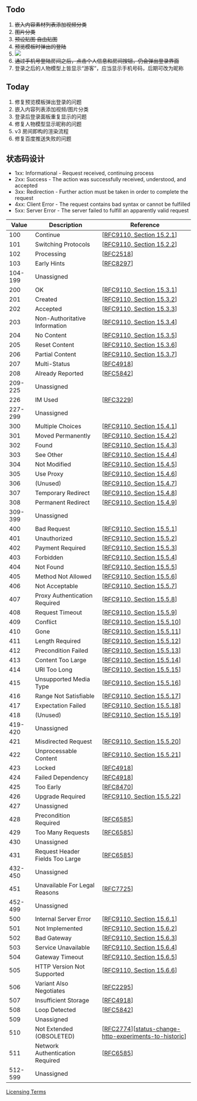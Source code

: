 ## Todo

1. ~~嵌入内容素材列表添加视频分类~~
2. ~~图片分类~~
3. ~~预设贴图 自由贴图~~
4. ~~预览模板时弹出的登陆~~
5. ![](Pasted%20image%2020240307105412.png)
6. ~~通过手机号登陆房间之后，点击个人信息和房间按钮，仍会弹出登录界面~~
7. 登录之后的人物模型上皆显示“游客”，应当显示手机号码，后期可改为昵称

## Today

1. 修复预览模板弹出登录的问题
2. 嵌入内容列表添加视频/图片分类
3. 登录后登录面板重复显示的问题
4. 修复人物模型显示昵称的问题
5. v3 房间即构的渲染流程
6. 修复百度推送失败的问题

## 状态码设计

- 1xx: Informational - Request received, continuing process
- 2xx: Success - The action was successfully received, understood, and accepted
- 3xx: Redirection - Further action must be taken in order to complete the request
- 4xx: Client Error - The request contains bad syntax or cannot be fulfilled
- 5xx: Server Error - The server failed to fulfill an apparently valid request

| Value   | Description                     | Reference                                                                                                                                                                   |
| ------- | ------------------------------- | --------------------------------------------------------------------------------------------------------------------------------------------------------------------------- |
| 100     | Continue                        | \[[RFC9110, Section 15.2.1](https://www.iana.org/go/rfc9110)\]                                                                                                              |
| 101     | Switching Protocols             | \[[RFC9110, Section 15.2.2](https://www.iana.org/go/rfc9110)\]                                                                                                              |
| 102     | Processing                      | \[[RFC2518](https://www.iana.org/go/rfc2518)\]                                                                                                                              |
| 103     | Early Hints                     | \[[RFC8297](https://www.iana.org/go/rfc8297)\]                                                                                                                              |
| 104-199 | Unassigned                      |                                                                                                                                                                             |
| 200     | OK                              | \[[RFC9110, Section 15.3.1](https://www.iana.org/go/rfc9110)\]                                                                                                              |
| 201     | Created                         | \[[RFC9110, Section 15.3.2](https://www.iana.org/go/rfc9110)\]                                                                                                              |
| 202     | Accepted                        | \[[RFC9110, Section 15.3.3](https://www.iana.org/go/rfc9110)\]                                                                                                              |
| 203     | Non-Authoritative Information   | \[[RFC9110, Section 15.3.4](https://www.iana.org/go/rfc9110)\]                                                                                                              |
| 204     | No Content                      | \[[RFC9110, Section 15.3.5](https://www.iana.org/go/rfc9110)\]                                                                                                              |
| 205     | Reset Content                   | \[[RFC9110, Section 15.3.6](https://www.iana.org/go/rfc9110)\]                                                                                                              |
| 206     | Partial Content                 | \[[RFC9110, Section 15.3.7](https://www.iana.org/go/rfc9110)\]                                                                                                              |
| 207     | Multi-Status                    | \[[RFC4918](https://www.iana.org/go/rfc4918)\]                                                                                                                              |
| 208     | Already Reported                | \[[RFC5842](https://www.iana.org/go/rfc5842)\]                                                                                                                              |
| 209-225 | Unassigned                      |                                                                                                                                                                             |
| 226     | IM Used                         | \[[RFC3229](https://www.iana.org/go/rfc3229)\]                                                                                                                              |
| 227-299 | Unassigned                      |                                                                                                                                                                             |
| 300     | Multiple Choices                | \[[RFC9110, Section 15.4.1](https://www.iana.org/go/rfc9110)\]                                                                                                              |
| 301     | Moved Permanently               | \[[RFC9110, Section 15.4.2](https://www.iana.org/go/rfc9110)\]                                                                                                              |
| 302     | Found                           | \[[RFC9110, Section 15.4.3](https://www.iana.org/go/rfc9110)\]                                                                                                              |
| 303     | See Other                       | \[[RFC9110, Section 15.4.4](https://www.iana.org/go/rfc9110)\]                                                                                                              |
| 304     | Not Modified                    | \[[RFC9110, Section 15.4.5](https://www.iana.org/go/rfc9110)\]                                                                                                              |
| 305     | Use Proxy                       | \[[RFC9110, Section 15.4.6](https://www.iana.org/go/rfc9110)\]                                                                                                              |
| 306     | (Unused)                        | \[[RFC9110, Section 15.4.7](https://www.iana.org/go/rfc9110)\]                                                                                                              |
| 307     | Temporary Redirect              | \[[RFC9110, Section 15.4.8](https://www.iana.org/go/rfc9110)\]                                                                                                              |
| 308     | Permanent Redirect              | \[[RFC9110, Section 15.4.9](https://www.iana.org/go/rfc9110)\]                                                                                                              |
| 309-399 | Unassigned                      |                                                                                                                                                                             |
| 400     | Bad Request                     | \[[RFC9110, Section 15.5.1](https://www.iana.org/go/rfc9110)\]                                                                                                              |
| 401     | Unauthorized                    | \[[RFC9110, Section 15.5.2](https://www.iana.org/go/rfc9110)\]                                                                                                              |
| 402     | Payment Required                | \[[RFC9110, Section 15.5.3](https://www.iana.org/go/rfc9110)\]                                                                                                              |
| 403     | Forbidden                       | \[[RFC9110, Section 15.5.4](https://www.iana.org/go/rfc9110)\]                                                                                                              |
| 404     | Not Found                       | \[[RFC9110, Section 15.5.5](https://www.iana.org/go/rfc9110)\]                                                                                                              |
| 405     | Method Not Allowed              | \[[RFC9110, Section 15.5.6](https://www.iana.org/go/rfc9110)\]                                                                                                              |
| 406     | Not Acceptable                  | \[[RFC9110, Section 15.5.7](https://www.iana.org/go/rfc9110)\]                                                                                                              |
| 407     | Proxy Authentication Required   | \[[RFC9110, Section 15.5.8](https://www.iana.org/go/rfc9110)\]                                                                                                              |
| 408     | Request Timeout                 | \[[RFC9110, Section 15.5.9](https://www.iana.org/go/rfc9110)\]                                                                                                              |
| 409     | Conflict                        | \[[RFC9110, Section 15.5.10](https://www.iana.org/go/rfc9110)\]                                                                                                             |
| 410     | Gone                            | \[[RFC9110, Section 15.5.11](https://www.iana.org/go/rfc9110)\]                                                                                                             |
| 411     | Length Required                 | \[[RFC9110, Section 15.5.12](https://www.iana.org/go/rfc9110)\]                                                                                                             |
| 412     | Precondition Failed             | \[[RFC9110, Section 15.5.13](https://www.iana.org/go/rfc9110)\]                                                                                                             |
| 413     | Content Too Large               | \[[RFC9110, Section 15.5.14](https://www.iana.org/go/rfc9110)\]                                                                                                             |
| 414     | URI Too Long                    | \[[RFC9110, Section 15.5.15](https://www.iana.org/go/rfc9110)\]                                                                                                             |
| 415     | Unsupported Media Type          | \[[RFC9110, Section 15.5.16](https://www.iana.org/go/rfc9110)\]                                                                                                             |
| 416     | Range Not Satisfiable           | \[[RFC9110, Section 15.5.17](https://www.iana.org/go/rfc9110)\]                                                                                                             |
| 417     | Expectation Failed              | \[[RFC9110, Section 15.5.18](https://www.iana.org/go/rfc9110)\]                                                                                                             |
| 418     | (Unused)                        | \[[RFC9110, Section 15.5.19](https://www.iana.org/go/rfc9110)\]                                                                                                             |
| 419-420 | Unassigned                      |                                                                                                                                                                             |
| 421     | Misdirected Request             | \[[RFC9110, Section 15.5.20](https://www.iana.org/go/rfc9110)\]                                                                                                             |
| 422     | Unprocessable Content           | \[[RFC9110, Section 15.5.21](https://www.iana.org/go/rfc9110)\]                                                                                                             |
| 423     | Locked                          | \[[RFC4918](https://www.iana.org/go/rfc4918)\]                                                                                                                              |
| 424     | Failed Dependency               | \[[RFC4918](https://www.iana.org/go/rfc4918)\]                                                                                                                              |
| 425     | Too Early                       | \[[RFC8470](https://www.iana.org/go/rfc8470)\]                                                                                                                              |
| 426     | Upgrade Required                | \[[RFC9110, Section 15.5.22](https://www.iana.org/go/rfc9110)\]                                                                                                             |
| 427     | Unassigned                      |                                                                                                                                                                             |
| 428     | Precondition Required           | \[[RFC6585](https://www.iana.org/go/rfc6585)\]                                                                                                                              |
| 429     | Too Many Requests               | \[[RFC6585](https://www.iana.org/go/rfc6585)\]                                                                                                                              |
| 430     | Unassigned                      |                                                                                                                                                                             |
| 431     | Request Header Fields Too Large | \[[RFC6585](https://www.iana.org/go/rfc6585)\]                                                                                                                              |
| 432-450 | Unassigned                      |                                                                                                                                                                             |
| 451     | Unavailable For Legal Reasons   | \[[RFC7725](https://www.iana.org/go/rfc7725)\]                                                                                                                              |
| 452-499 | Unassigned                      |                                                                                                                                                                             |
| 500     | Internal Server Error           | \[[RFC9110, Section 15.6.1](https://www.iana.org/go/rfc9110)\]                                                                                                              |
| 501     | Not Implemented                 | \[[RFC9110, Section 15.6.2](https://www.iana.org/go/rfc9110)\]                                                                                                              |
| 502     | Bad Gateway                     | \[[RFC9110, Section 15.6.3](https://www.iana.org/go/rfc9110)\]                                                                                                              |
| 503     | Service Unavailable             | \[[RFC9110, Section 15.6.4](https://www.iana.org/go/rfc9110)\]                                                                                                              |
| 504     | Gateway Timeout                 | \[[RFC9110, Section 15.6.5](https://www.iana.org/go/rfc9110)\]                                                                                                              |
| 505     | HTTP Version Not Supported      | \[[RFC9110, Section 15.6.6](https://www.iana.org/go/rfc9110)\]                                                                                                              |
| 506     | Variant Also Negotiates         | \[[RFC2295](https://www.iana.org/go/rfc2295)\]                                                                                                                              |
| 507     | Insufficient Storage            | \[[RFC4918](https://www.iana.org/go/rfc4918)\]                                                                                                                              |
| 508     | Loop Detected                   | \[[RFC5842](https://www.iana.org/go/rfc5842)\]                                                                                                                              |
| 509     | Unassigned                      |                                                                                                                                                                             |
| 510     | Not Extended (OBSOLETED)        | \[[RFC2774](https://www.iana.org/go/rfc2774)\]\[[status-change-http-experiments-to-historic](https://datatracker.ietf.org/doc/status-change-http-experiments-to-historic)\] |
| 511     | Network Authentication Required | \[[RFC6585](https://www.iana.org/go/rfc6585)\]                                                                                                                              |
| 512-599 | Unassigned                      |                                                                                                                                                                             |

[Licensing Terms](https://www.iana.org/help/licensing-terms)